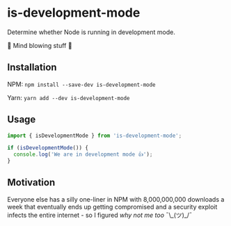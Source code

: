 # is-development-mode

Determine whether Node is running in development mode.

🤯 Mind blowing stuff 🤯

## Installation

NPM: `npm install --save-dev is-development-mode`

Yarn: `yarn add --dev is-development-mode`

## Usage

```typescript
import { isDevelopmentMode } from 'is-development-mode';

if (isDevelopmentMode()) {
  console.log('We are in development mode 👍');
}
```

## Motivation

Everyone else has a silly one-liner in NPM with 8,000,000,000 downloads a week that eventually ends up getting compromised and a security exploit infects the entire internet - so I figured _why not me too_ ¯\\\_(ツ)\_/¯
